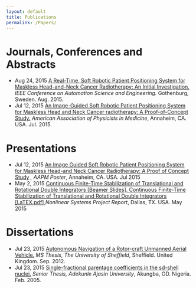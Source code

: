 ```yaml
---
layout: default
title: Publications
permalink: /Papers/
---
```

<head>
<body id="">
<div id="site">

<div id="header">

  <h1><b>Journals, Conferences and Abstracts</b></h1>
  <ul class="posts">
  <li><span class = "post-date">Aug 24, 2015</span> 
      <a href="/downloads/CASE2015_Soft_Robot.pdf">A Real-Time, Soft Robotic Patient Positioning System for Maskless Head-and-Neck Cancer Radiotherapy: An Initial Investigation.</a> <i> IEEE Conference on Automation Science and Engineering.</i> Gothenburg, Sweden. Aug. 2015.</li>
  <li><span class = "post-date">Jul 12, 2015</span>       
      <a href="http://www.aapm.org/meetings/2015AM/PRAbs.asp?mid=99&aid=29621"> An Image-Guided Soft Robotic Patient Positioning System for Maskless Head and Neck Cancer radiotherapy: A Proof-of-Concept Study.</a> <i>American Association of Physicists in Medicine</i>, Annaheim, CA. USA.  Jul. 2015.</li>
    </ul>

  <h1><b>Presentations</b></h1>
  <ul class="posts">
    <li><span class = "post-date">Jul 12, 2015</span>       
      <a href="/downloads/AAPM-Poster.pptx"> An Image Guided Soft Robotic Patient Positioning System for Maskless Head-and Neck Cancer Radiotherapy: A Proof of Concept Study</a> <i>, AAPM Poster</i>, Annaheim, CA. USA. Jul 2015</li>
    <li><span class = "post-date">May 2, 2015</span>       
      <a href="/downloads/ProjeKT.pdf"> Continuous Finite-Time Stabilization of Translational and Rotational Double Integrators [Beamer Slides]. </a> 
      <a href="downloads/LanMaReport.pdf"> Continuous Finite-Time Stabilization of Translational and Rotational Double Integrators [LaTEX.pdf] </a><i> Nonlinear Systems Project Report</i>, Dallas, TX. USA. May 2015</li>
    </ul>

  <h1><b>Dissertations</b></h1>
  <ul class="posts">
      <li><span class = "post-date">Jul 23, 2015</span>       
      <a href="/downloads/MS_Thesis.pdf"> Autonomous Navigation of a Rotor-craft Unmanned Aerial Vehicle.</a> <i>MS Thesis, The University of Sheffield</i>, Sheffield. United Kingdom.  Sep. 2012.</li>
  <li><span class = "post-date">Jul 23, 2015</span>       
      <a href="/downloads/BS_Thesis.pdf"> Single-fractional parentage coefficients in the sd-shell nuclei.</a> <i>Senior Thesis, Adekunle Ajasin University</i>, Akungba, OD. Nigeria.  Feb. 2005.</li>
    </ul>
  </div>
  </div>
  </body>
</head>

<!--https://github.com/lakehanne/lakehanne.github.io/tree/master/downloads/MS_Thesis.pdf-->